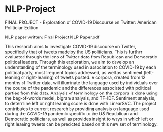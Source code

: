 # NLP-Project

FINAL PROJECT - Exploration of COVID-19 Discourse on Twitter: American Politician Edition

NLP paper written: Final Project NLP Paper.pdf

This research aims to investigate COVID-19 discourse on Twitter, specifically that of tweets
made by the US politicians. This is further evaluated through the lens of Twitter data from Republican
and Democratic political leaders. Through this exploration, we aim to develop an understanding of the
terminology used in association to COVID-19 by each political party, most frequent topics addressed, as
well as sentiment (left-leaning or right-leaning) of tweets posted. A corpora, created from 12 months of
Twitter data, will illuminate the language used by individuals over the course of the pandemic and the
differences associated with political parties from this data. Analysis of terminology on the corpora is done
using the bag-of-words model, bigram analysis, and TF-IDF. Sentiment analysis, to determine left or right
leaning score is done with LinearSVC. The project contributes to current research by providing analysis
on language used during the COVID-19 pandemic specific to the US Republican and Democratic
politicians, as well as provides insight to ways in which left or right leaning tweets can be predicted based
on this new set of terminology.
